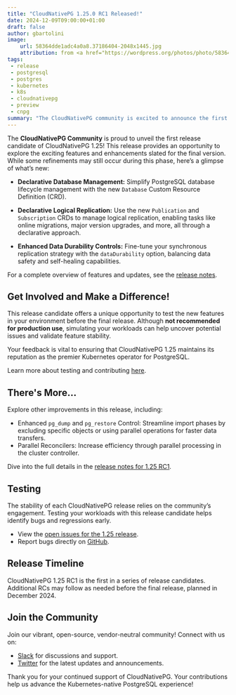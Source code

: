 ```yaml
---
title: "CloudNativePG 1.25.0 RC1 Released!"
date: 2024-12-09T09:00:00+01:00
draft: false
author: gbartolini
image:
    url: 58364dde1adc4a0a8.37186404-2048x1445.jpg
    attribution: from <a href="https://wordpress.org/photos/photo/58364dde1a/">Saurabh</a>
tags:
 - release
 - postgresql
 - postgres
 - kubernetes
 - k8s
 - cloudnativepg
 - preview
 - cnpg
summary: "The CloudNativePG community is excited to announce the first release candidate of CloudNativePG 1.25! This preview introduces features like declarative databases, logical replication publications and subscriptions, enhanced control over data durability in synchronous replication, and more. Join us in testing these updates to shape the final release."
---
```


The **CloudNativePG Community** is proud to unveil the first release candidate
of CloudNativePG 1.25! This release provides an opportunity to explore the
exciting features and enhancements slated for the final version. While some
refinements may still occur during this phase, here’s a glimpse of what’s new:

- **Declarative Database Management:** Simplify PostgreSQL database lifecycle
  management with the new `Database` Custom Resource Definition (CRD).

- **Declarative Logical Replication:** Use the new `Publication` and
  `Subscription` CRDs to manage logical replication, enabling tasks like online
   migrations, major version upgrades, and more, all through a declarative
   approach.

- **Enhanced Data Durability Controls:** Fine-tune your synchronous replication
  strategy with the `dataDurability` option, balancing data safety and
  self-healing capabilities.

For a complete overview of features and updates, see the [release
notes](https://cloudnative-pg.io/documentation/preview/release_notes/v1.25/).

## Get Involved and Make a Difference!

This release candidate offers a unique opportunity to test the new features in your
environment before the final release. Although **not recommended for production
use**, simulating your workloads can help uncover potential issues and validate
feature stability.

Your feedback is vital to ensuring that CloudNativePG 1.25 maintains its
reputation as the premier Kubernetes operator for PostgreSQL.

Learn more about testing and contributing
[here](https://cloudnative-pg.io/documentation/preview).

## There's More...

Explore other improvements in this release, including:

- Enhanced `pg_dump` and `pg_restore` Control: Streamline import phases by
  excluding specific objects or using parallel operations for faster data
  transfers.
- Parallel Reconcilers: Increase efficiency through parallel processing in the
  cluster controller.

Dive into the full details in the
[release notes for 1.25 RC1](https://cloudnative-pg.io/documentation/preview/release_notes/v1.25/).

## Testing

The stability of each CloudNativePG release relies on the community’s
engagement. Testing your workloads with this release candidate helps identify
bugs and regressions early.

- View the [open issues for the 1.25 release](https://github.com/cloudnative-pg/cloudnative-pg/milestone/24).
- Report bugs directly on [GitHub](https://github.com/cloudnative-pg/cloudnative-pg/issues/new/choose).

## Release Timeline

CloudNativePG 1.25 RC1 is the first in a series of release candidates.
Additional RCs may follow as needed before the final release, planned in December 2024.

## Join the Community

Join our vibrant, open-source, vendor-neutral community! Connect with us on:

- [Slack](https://join.slack.com/t/cloudnativepg/shared_invite/zt-2vedd06pe-vMZf4wJ3l_H_hB3YCZ947A) for discussions and support.
- [Twitter](https://twitter.com/CloudNativePg) for the latest updates and
  announcements.

Thank you for your continued support of CloudNativePG. Your contributions help
us advance the Kubernetes-native PostgreSQL experience!

<!--
# About CloudNativePG

[CloudNativePG](https://cloudnative-pg.io) stands as a groundbreaking
open-source Kubernetes Operator designed explicitly for PostgreSQL workloads.
Seamlessly orchestrating the entire life cycle of a PostgreSQL cluster,
CloudNativePG takes charge from bootstrapping and configuration to ensuring
high availability, connection routing, and comprehensive backup and disaster
recovery mechanisms.
Leveraging PostgreSQL's native streaming replication, CloudNativePG efficiently
distributes data across pods, nodes, and zones, utilizing standard Kubernetes
patterns. This enables seamless scaling of replicas in a Kubernetes-native
manner, with the operator autonomously and safely reconfiguring replication as
needed.
Originally conceived and supported by [EDB](https://www.enterprisedb.com/),
CloudNativePG represents a paradigm shift in managing PostgreSQL workloads
within Kubernetes environments.

-->
<!--
Tweet
🚀 Exciting news! CloudNativePG 1.25.0 RC1 is here! Test new features like declarative databases, logical replication publications & subscriptions, and enhanced data durability controls.

LINK

#CloudNativePG #PostgreSQL #Kubernetes #OpenSource

--->
<!--
LinkedIn
🚀 **Exciting News! CloudNativePG 1.25.0 RC1 Released!** 🚀

The CloudNativePG Community is thrilled to announce the release of the first candidate for CloudNativePG 1.25! This release candidate introduces powerful new features, including:

🔹 Declarative Database Management
🔹 Declarative Logical Replication
🔹 Enhanced Data Durability Controls

We invite you to test this preview release and share your feedback to help us deliver a stable, reliable final version. Your input is invaluable to the open-source community!

LINK

Join our vibrant community, share your insights, and stay updated on the latest developments by following us and joining our Slack channel.

#CloudNativePG #PostgreSQL #Kubernetes #OpenSource #ReleaseCandidate
-->

